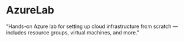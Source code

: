# AzureLab
“Hands-on Azure lab for setting up cloud infrastructure from scratch — includes resource groups, virtual machines, and more.”
